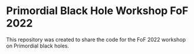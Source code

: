 # Primordial Black Hole Workshop FoF 2022

This repository was created to share the code for the FoF 2022 workshop on Primordial black holes.
